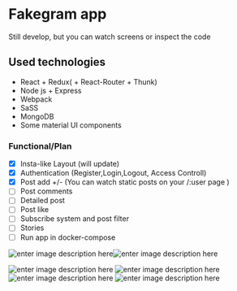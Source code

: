 # Fakegram app
Still develop, but you can watch screens or inspect the code 
## Used technologies
 

 - React + Redux( + React-Router + Thunk)
 - Node js + Express
 - Webpack
 - SaSS
- MongoDB
- Some material UI components
### Functional/Plan
 - [x] Insta-like Layout (will update)
 - [x] Authentication (Register,Login,Logout, Access Controll)
 - [x] Post add +/- (You can watch static posts on your /:user page )
 - [ ] Post comments
 - [ ] Detailed post
 - [ ] Post like
 - [ ] Subscribe system and post filter
 - [ ] Stories
 - [ ] Run app in docker-compose

![enter image description here](https://i.imgur.com/SNkZEfs.png)![enter image description here](https://i.imgur.com/5kNi3UG.png)

![enter image description here](https://i.imgur.com/ifMJy0b.png)
![enter image description here](https://i.imgur.com/dzd0AhN.png)
![enter image description here](https://i.imgur.com/wPp7Y5q.png)
![enter image description here](https://i.imgur.com/iLgmafr.png)
